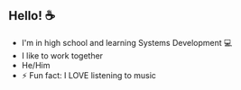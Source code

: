 ## Hello! ☕

- I'm in high school and learning Systems Development 💻
- I like to work together 
- He/Him
- ⚡ Fun fact: I LOVE listening to music

